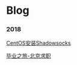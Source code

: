 # Blog

### 2018
[CentOS安装Shadowsocks](https://github.com/shellhub/blog/issues/1)

[毕业之旅-北京求职](https://github.com/shellhub/blog/issues/2)
